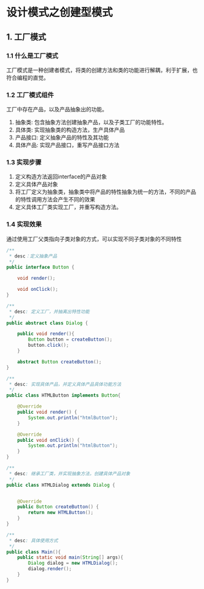 # 设计模式之创建型模式

## 1. 工厂模式

### 1.1 什么是工厂模式
工厂模式是一种创建者模式，将类的创建方法和类的功能进行解耦，利于扩展，也符合编程的直觉。
### 1.2 工厂模式组件
工厂中存在产品，以及产品抽象出的功能。
1. 抽象类: 包含抽象方法创建抽象产品，以及子类工厂的功能特性。
2. 具体类: 实现抽象类的构造方法，生产具体产品
3. 产品接口: 定义抽象产品的特性及其功能
4. 具体产品: 实现产品接口，重写产品接口方法
### 1.3 实现步骤
1) 定义构造方法返回interface的产品对象
2) 定义具体产品对象
3) 将工厂定义为抽象类，抽象类中将产品的特性抽象为统一的方法，不同的产品的特性调用方法会产生不同的效果
4) 定义具体工厂类实现工厂，并重写构造方法。

### 1.4 实现效果
通过使用工厂父类指向子类对象的方式，可以实现不同子类对象的不同特性
```java
/**
 * desc：定义抽象产品
 */
public interface Button {

    void render();

    void onClick();
}
```

```java
/**
 * desc: 定义工厂，并抽离出特性功能
 */
public abstract class Dialog {

    public void render(){
        Button button = createButton();
        button.click();
    }

    abstract Button createButton();
}
```

```java
/**
 * desc: 实现具体产品，并定义具体产品具体功能方法
 */
public class HTMLButton implements Button{

    @Override
    public void render() {
        System.out.println("htmlButton");
    }

    @Override
    public void onClick() {
        System.out.println("htmlButton");
    }
}
```

```java
/**
 * desc: 继承工厂类，并实现抽象方法，创建具体产品对象
 */
public class HTMLDialog extends Dialog {


    @Override
    public Button createButton() {
        return new HTMLButton();
    }
}

```

```java
/**
 * desc: 具体使用方式
 */
public class Main(){
    public static void main(String[] args){
        Dialog dialog = new HTMLDialog();
        dialog.render();
    }
}
```
